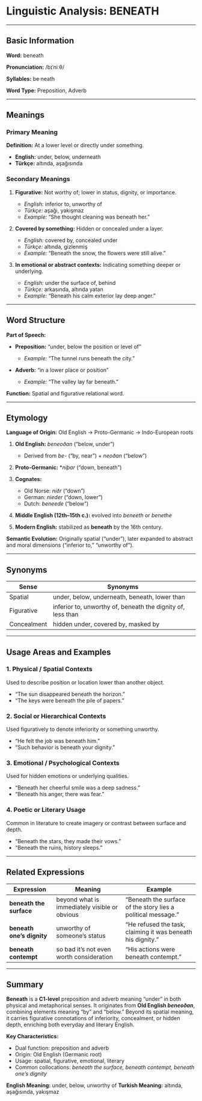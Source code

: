 # Linguistic Analysis: BENEATH

---

## Basic Information

**Word:** beneath

**Pronunciation:** /bɪˈniːθ/

**Syllables:** be·neath

**Word Type:** Preposition, Adverb

---

## Meanings

### Primary Meaning

**Definition:**
At a lower level or directly under something.

- **English:** under, below, underneath
- **Türkçe:** altında, aşağısında

### Secondary Meanings

1. **Figurative:** Not worthy of; lower in status, dignity, or importance.

   - _English:_ inferior to, unworthy of
   - _Türkçe:_ aşağı, yakışmaz
   - _Example:_ “She thought cleaning was beneath her.”

2. **Covered by something:** Hidden or concealed under a layer.

   - _English:_ covered by, concealed under
   - _Türkçe:_ altında, gizlenmiş
   - _Example:_ “Beneath the snow, the flowers were still alive.”

3. **In emotional or abstract contexts:** Indicating something deeper or underlying.

   - _English:_ under the surface of, behind
   - _Türkçe:_ arkasında, altında yatan
   - _Example:_ “Beneath his calm exterior lay deep anger.”

---

## Word Structure

**Part of Speech:**

- **Preposition:** “under, below the position or level of”

  - _Example:_ “The tunnel runs beneath the city.”

- **Adverb:** “in a lower place or position”

  - _Example:_ “The valley lay far beneath.”

**Function:** Spatial and figurative relational word.

---

## Etymology

**Language of Origin:** Old English → Proto-Germanic → Indo-European roots

1. **Old English:** _beneoðan_ (“below, under”)

   - Derived from _be-_ (“by, near”) + _neoðan_ (“below”)

2. **Proto-Germanic:** \*_niþar_ (“down, beneath”)
3. **Cognates:**

   - Old Norse: _niðr_ (“down”)
   - German: _nieder_ (“down, lower”)
   - Dutch: _beneede_ (“below”)

4. **Middle English (12th–15th c.):** evolved into _beneeth_ or _benethe_
5. **Modern English:** stabilized as **beneath** by the 16th century.

**Semantic Evolution:**
Originally spatial (“under”), later expanded to abstract and moral dimensions (“inferior to,” “unworthy of”).

---

## Synonyms

| Sense       | Synonyms                                                    |
| ----------- | ----------------------------------------------------------- |
| Spatial     | under, below, underneath, beneath, lower than               |
| Figurative  | inferior to, unworthy of, beneath the dignity of, less than |
| Concealment | hidden under, covered by, masked by                         |

---

## Usage Areas and Examples

### 1. **Physical / Spatial Contexts**

Used to describe position or location lower than another object.

- “The sun disappeared beneath the horizon.”
- “The keys were beneath the pile of papers.”

### 2. **Social or Hierarchical Contexts**

Used figuratively to denote inferiority or something unworthy.

- “He felt the job was beneath him.”
- “Such behavior is beneath your dignity.”

### 3. **Emotional / Psychological Contexts**

Used for hidden emotions or underlying qualities.

- “Beneath her cheerful smile was a deep sadness.”
- “Beneath his anger, there was fear.”

### 4. **Poetic or Literary Usage**

Common in literature to create imagery or contrast between surface and depth.

- “Beneath the stars, they made their vows.”
- “Beneath the ruins, history sleeps.”

---

## Related Expressions

| Expression                | Meaning                                       | Example                                                      |
| ------------------------- | --------------------------------------------- | ------------------------------------------------------------ |
| **beneath the surface**   | beyond what is immediately visible or obvious | “Beneath the surface of the story lies a political message.” |
| **beneath one’s dignity** | unworthy of someone’s status                  | “He refused the task, claiming it was beneath his dignity.”  |
| **beneath contempt**      | so bad it’s not even worth consideration      | “His actions were beneath contempt.”                         |

---

## Summary

**Beneath** is a **C1-level** preposition and adverb meaning “under” in both physical and metaphorical senses. It originates from **Old English _beneoðan_**, combining elements meaning “by” and “below.” Beyond its spatial meaning, it carries figurative connotations of inferiority, concealment, or hidden depth, enriching both everyday and literary English.

**Key Characteristics:**

- Dual function: preposition and adverb
- Origin: Old English (Germanic root)
- Usage: spatial, figurative, emotional, literary
- Common collocations: _beneath the surface, beneath contempt, beneath one’s dignity_

**English Meaning:** under, below, unworthy of
**Turkish Meaning:** altında, aşağısında, yakışmaz
